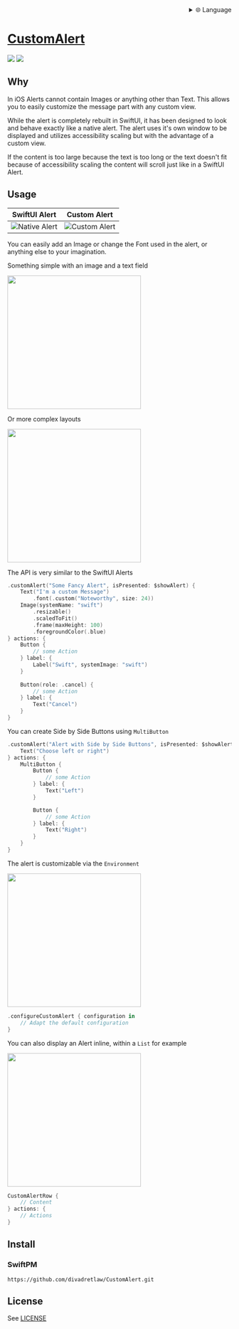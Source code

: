 
<div align="right">
  <details>
    <summary >🌐 Language</summary>
    <div>
      <div align="center">
        <a href="https://openaitx.github.io/view.html?user=divadretlaw&project=CustomAlert&lang=en">English</a>
        | <a href="https://openaitx.github.io/view.html?user=divadretlaw&project=CustomAlert&lang=zh-CN">简体中文</a>
        | <a href="https://openaitx.github.io/view.html?user=divadretlaw&project=CustomAlert&lang=zh-TW">繁體中文</a>
        | <a href="https://openaitx.github.io/view.html?user=divadretlaw&project=CustomAlert&lang=ja">日本語</a>
        | <a href="https://openaitx.github.io/view.html?user=divadretlaw&project=CustomAlert&lang=ko">한국어</a>
        | <a href="https://openaitx.github.io/view.html?user=divadretlaw&project=CustomAlert&lang=hi">हिन्दी</a>
        | <a href="https://openaitx.github.io/view.html?user=divadretlaw&project=CustomAlert&lang=th">ไทย</a>
        | <a href="https://openaitx.github.io/view.html?user=divadretlaw&project=CustomAlert&lang=fr">Français</a>
        | <a href="https://openaitx.github.io/view.html?user=divadretlaw&project=CustomAlert&lang=de">Deutsch</a>
        | <a href="https://openaitx.github.io/view.html?user=divadretlaw&project=CustomAlert&lang=es">Español</a>
        | <a href="https://openaitx.github.io/view.html?user=divadretlaw&project=CustomAlert&lang=it">Italiano</a>
        | <a href="https://openaitx.github.io/view.html?user=divadretlaw&project=CustomAlert&lang=ru">Русский</a>
        | <a href="https://openaitx.github.io/view.html?user=divadretlaw&project=CustomAlert&lang=pt">Português</a>
        | <a href="https://openaitx.github.io/view.html?user=divadretlaw&project=CustomAlert&lang=nl">Nederlands</a>
        | <a href="https://openaitx.github.io/view.html?user=divadretlaw&project=CustomAlert&lang=pl">Polski</a>
        | <a href="https://openaitx.github.io/view.html?user=divadretlaw&project=CustomAlert&lang=ar">العربية</a>
        | <a href="https://openaitx.github.io/view.html?user=divadretlaw&project=CustomAlert&lang=fa">فارسی</a>
        | <a href="https://openaitx.github.io/view.html?user=divadretlaw&project=CustomAlert&lang=tr">Türkçe</a>
        | <a href="https://openaitx.github.io/view.html?user=divadretlaw&project=CustomAlert&lang=vi">Tiếng Việt</a>
        | <a href="https://openaitx.github.io/view.html?user=divadretlaw&project=CustomAlert&lang=id">Bahasa Indonesia</a>
        | <a href="https://openaitx.github.io/view.html?user=divadretlaw&project=CustomAlert&lang=as">অসমীয়া</
      </div>
    </div>
  </details>
</div>

# CustomAlert

[![](https://img.shields.io/endpoint?url=https%3A%2F%2Fswiftpackageindex.com%2Fapi%2Fpackages%2Fdivadretlaw%2FCustomAlert%2Fbadge%3Ftype%3Dplatforms)](https://swiftpackageindex.com/divadretlaw/CustomAlert)
[![](https://img.shields.io/endpoint?url=https%3A%2F%2Fswiftpackageindex.com%2Fapi%2Fpackages%2Fdivadretlaw%2FCustomAlert%2Fbadge%3Ftype%3Dswift-versions)](https://swiftpackageindex.com/divadretlaw/CustomAlert)

## Why

In iOS Alerts cannot contain Images or anything other than Text. This allows you to easily customize the message part with any custom view.

While the alert is completely rebuilt in SwiftUI, it has been designed to look and behave exactly like a native alert. The alert uses it's own window to be displayed and utilizes accessibility scaling but with the advantage of a custom view.

If the content is too large because the text is too long or the text doesn't fit because of accessibility scaling the content will scroll just like in a SwiftUI Alert.

## Usage

| SwiftUI Alert | Custom Alert |
|:-:|:-:|
| ![Native Alert](Sources/CustomAlert/Documentation.docc/Resources/SwiftUI.png) | ![Custom Alert](Sources/CustomAlert/Documentation.docc/Resources/Custom.png) |

You can easily add an Image or change the Font used in the alert, or anything else to your imagination.

Something simple with an image and a text field

<img src="Sources/CustomAlert/Documentation.docc/Resources/Fancy.png" width="300">

Or more complex layouts

<img src="Sources/CustomAlert/Documentation.docc/Resources/Complex.png" width="300">

The API is very similar to the SwiftUI Alerts

```swift
.customAlert("Some Fancy Alert", isPresented: $showAlert) {
    Text("I'm a custom Message")
        .font(.custom("Noteworthy", size: 24))
    Image(systemName: "swift")
        .resizable()
        .scaledToFit()
        .frame(maxHeight: 100)
        .foregroundColor(.blue)
} actions: {
    Button {
        // some Action
    } label: {
        Label("Swift", systemImage: "swift")
    }
    
    Button(role: .cancel) {
        // some Action
    } label: {
        Text("Cancel")
    }
}
```

You can create Side by Side Buttons using `MultiButton`

```swift
.customAlert("Alert with Side by Side Buttons", isPresented: $showAlert) {
    Text("Choose left or right")
} actions: {
    MultiButton {
        Button {
            // some Action
        } label: {
            Text("Left")
        }

        Button {
            // some Action
        } label: {
            Text("Right")
        }
    }
}
```

The alert is customizable via the `Environment`

<img src="Sources/CustomAlert/Documentation.docc/Resources/CustomConfiguration.png" width="300">

```swift
.configureCustomAlert { configuration in
    // Adapt the default configuration
}
```

You can also display an Alert inline, within a `List` for example

<img src="Sources/CustomAlert/Documentation.docc/Resources/InlineAlert.png" width="300">

```swift
CustomAlertRow {
    // Content
} actions: {
    // Actions
}
```

## Install

### SwiftPM

```
https://github.com/divadretlaw/CustomAlert.git
```

## License

See [LICENSE](LICENSE)
